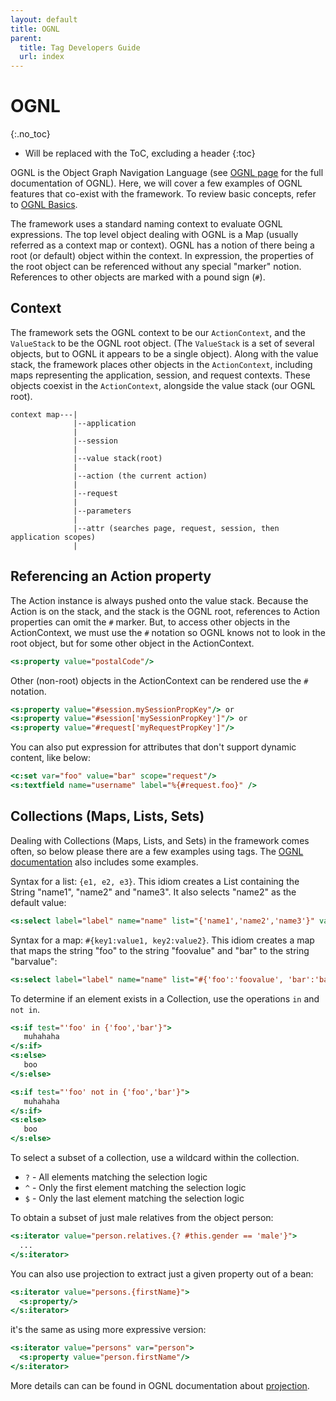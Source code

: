```yaml
---
layout: default
title: OGNL
parent:
  title: Tag Developers Guide
  url: index
---
```


# OGNL
{:.no_toc}

* Will be replaced with the ToC, excluding a header
{:toc}

OGNL is the Object Graph Navigation Language (see [OGNL page](https://ognl.orphan.software/) for the full 
documentation of OGNL). Here, we will cover a few examples of OGNL features that co-exist with the framework. To review 
basic concepts, refer to [OGNL Basics](ognl-basics).

The framework uses a standard naming context to evaluate OGNL expressions. The top level object dealing with OGNL is 
a Map (usually referred as a context map or context). OGNL has a notion of there being a root (or default) object within 
the context. In expression, the properties of the root object can be referenced without any special "marker" notion. 
References to other objects are marked with a pound sign (`#`).

## Context

The framework sets the OGNL context to be our `ActionContext`, and the `ValueStack` to be the OGNL root object. 
(The `ValueStack` is a set of several objects, but to OGNL it appears to be a single object). Along with the value stack, 
the framework places other objects in the `ActionContext`, including maps representing the application, session, 
and request contexts. These objects coexist in the `ActionContext`, alongside the value stack (our OGNL root).

```
context map---|
              |--application
              |
              |--session
              |
              |--value stack(root)
              |
              |--action (the current action)
              |
              |--request
              |
              |--parameters
              |
              |--attr (searches page, request, session, then application scopes)
              |
```

## Referencing an Action property

The Action instance is always pushed onto the value stack. Because the Action is on the stack, and the stack is
the OGNL root, references to Action properties can omit the `#` marker. But, to access other objects in the ActionContext,
we must use the `#` notation so OGNL knows not to look in the root object, but for some other object in the ActionContext.

```jsp
<s:property value="postalCode"/>
```

Other (non-root) objects in the ActionContext can be rendered use the `#` notation.

```jsp
<s:property value="#session.mySessionPropKey"/> or
<s:property value="#session['mySessionPropKey']"/> or
<s:property value="#request['myRequestPropKey']"/>
```

You can also put expression for attributes that don't support dynamic content, like below:

```jsp
<c:set var="foo" value="bar" scope="request"/>
<s:textfield name="username" label="%{#request.foo}" />
```

## Collections (Maps, Lists, Sets)

Dealing with Collections (Maps, Lists, and Sets) in the framework comes often, so below please there are a few examples 
using tags. The [OGNL documentation](https://github.com/orphan-oss/ognl/blob/master/docs/LanguageGuide.md#collection-construction)
also includes some examples.

Syntax for a list: `{e1, e2, e3}`. This idiom creates a List containing the String "name1", "name2" and "name3". It also 
selects "name2" as the default value:

```jsp
<s:select label="label" name="name" list="{'name1','name2','name3'}" value="%{'name2'}" />
```

Syntax for a map: `#{key1:value1, key2:value2}`. This idiom creates a map that maps the string "foo" to the string 
"foovalue" and "bar" to the string "barvalue":

```jsp
<s:select label="label" name="name" list="#{'foo':'foovalue', 'bar':'barvalue'}" />
```

To determine if an element exists in a Collection, use the operations `in` and `not in`.

```jsp
<s:if test="'foo' in {'foo','bar'}">
   muhahaha
</s:if>
<s:else>
   boo
</s:else>

<s:if test="'foo' not in {'foo','bar'}">
   muhahaha
</s:if>
<s:else>
   boo
</s:else>
```

To select a subset of a collection, use a wildcard within the collection.

- `?` - All elements matching the selection logic
- `^` - Only the first element matching the selection logic
- `$` - Only the last element matching the selection logic

To obtain a subset of just male relatives from the object person:

```jsp
<s:iterator value="person.relatives.{? #this.gender == 'male'}">
  ...
</s:iterator>
```

You can also use projection to extract just a given property out of a bean:

```jsp
<s:iterator value="persons.{firstName}">
  <s:property/>
</s:iterator>
```

it's the same as using more expressive version:

```jsp
<s:iterator value="persons" var="person">
  <s:property value="person.firstName"/>
</s:iterator>
```

More details can can be found in OGNL documentation about [projection](https://ognl.orphan.software/language-guide#projecting-across-collections).
